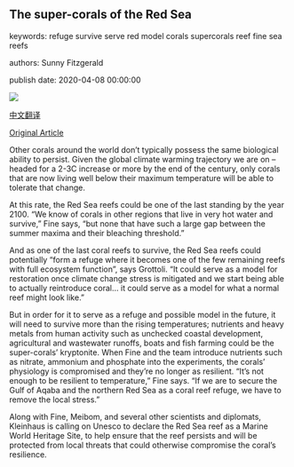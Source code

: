 ## The super-corals of the Red Sea

keywords: refuge survive serve red model corals supercorals reef fine sea reefs

authors: Sunny Fitzgerald

publish date: 2020-04-08 00:00:00

![](https://ichef.bbci.co.uk/wwfeatures/live/624_351/images/live/p0/89/0h/p0890hgs.jpg)

[中文翻译](The%20super-corals%20of%20the%20Red%20Sea_zh.md)

[Original Article](https://www.bbc.com/future/article/20200408-the-middle-eastern-corals-that-could-survive-climate-change)

Other corals around the world don’t typically possess the same biological ability to persist. Given the global climate warming trajectory we are on – headed for a 2-3C increase or more by the end of the century, only corals that are now living well below their maximum temperature will be able to tolerate that change.

At this rate, the Red Sea reefs could be one of the last standing by the year 2100. “We know of corals in other regions that live in very hot water and survive,” Fine says, “but none that have such a large gap between the summer maxima and their bleaching threshold.”

And as one of the last coral reefs to survive, the Red Sea reefs could potentially “form a refuge where it becomes one of the few remaining reefs with full ecosystem function”, says Grottoli. “It could serve as a model for restoration once climate change stress is mitigated and we start being able to actually reintroduce coral… it could serve as a model for what a normal reef might look like.”

But in order for it to serve as a refuge and possible model in the future, it will need to survive more than the rising temperatures; nutrients and heavy metals from human activity such as unchecked coastal development, agricultural and wastewater runoffs, boats and fish farming could be the super-corals’ kryptonite. When Fine and the team introduce nutrients such as nitrate, ammonium and phosphate into the experiments, the corals’ physiology is compromised and they’re no longer as resilient. “It’s not enough to be resilient to temperature,” Fine says. “If we are to secure the Gulf of Aqaba and the northern Red Sea as a coral reef refuge, we have to remove the local stress.”

Along with Fine, Meibom, and several other scientists and diplomats, Kleinhaus is calling on Unesco to declare the Red Sea reef as a Marine World Heritage Site, to help ensure that the reef persists and will be protected from local threats that could otherwise compromise the coral’s resilience.